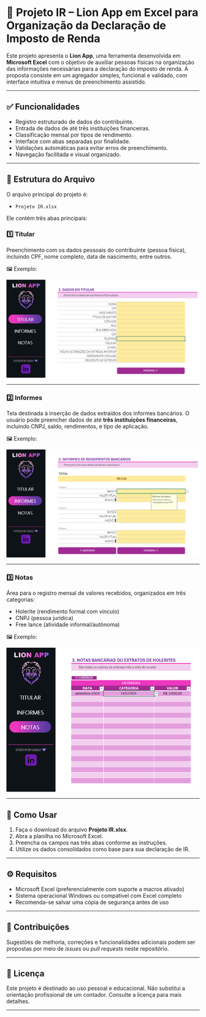 # 🧾 Projeto IR – Lion App em Excel para Organização da Declaração de Imposto de Renda

Este projeto apresenta o **Lion App**, uma ferramenta desenvolvida em **Microsoft Excel** com o objetivo de auxiliar pessoas físicas na organização das informações necessárias para a declaração do imposto de renda. A proposta consiste em um agregador simples, funcional e validado, com interface intuitiva e menus de preenchimento assistido.

---

## ✅ Funcionalidades

- Registro estruturado de dados do contribuinte.
- Entrada de dados de até três instituições financeiras.
- Classificação mensal por tipos de rendimento.
- Interface com abas separadas por finalidade.
- Validações automáticas para evitar erros de preenchimento.
- Navegação facilitada e visual organizado.

---

## 📄 Estrutura do Arquivo

O arquivo principal do projeto é:

- `Projeto IR.xlsx`

Ele contém três abas principais:

### 1️⃣ **Titular**
Preenchimento com os dados pessoais do contribuinte (pessoa física), incluindo CPF, nome completo, data de nascimento, entre outros.

🖼️ Exemplo:

![Aba Titular](images/titular.png)

---

### 2️⃣ **Informes**
Tela destinada à inserção de dados extraídos dos informes bancários. O usuário pode preencher dados de até **três instituições financeiras**, incluindo CNPJ, saldo, rendimentos, e tipo de aplicação.

🖼️ Exemplo:

![Aba Informes](images/informes.png)

---

### 3️⃣ **Notas**
Área para o registro mensal de valores recebidos, organizados em três categorias:
- Holerite (rendimento formal com vínculo)
- CNPJ (pessoa jurídica)
- Free lance (atividade informal/autônoma)

🖼️ Exemplo:

![Aba Notas](images/notas.png)

---
## 📝 Como Usar

1. Faça o download do arquivo **Projeto IR.xlsx**.
2. Abra a planilha no Microsoft Excel.
3. Preencha os campos nas três abas conforme as instruções.
4. Utilize os dados consolidados como base para sua declaração de IR.

---

## ⚙️ Requisitos

- Microsoft Excel (preferencialmente com suporte a macros ativado)
- Sistema operacional Windows ou compatível com Excel completo
- Recomenda-se salvar uma cópia de segurança antes de uso

---

## 🤝 Contribuições

Sugestões de melhoria, correções e funcionalidades adicionais podem ser propostas por meio de *issues* ou *pull requests* neste repositório.

---

## 📜 Licença

Este projeto é destinado ao uso pessoal e educacional. Não substitui a orientação profissional de um contador. Consulte a licença para mais detalhes.

---






